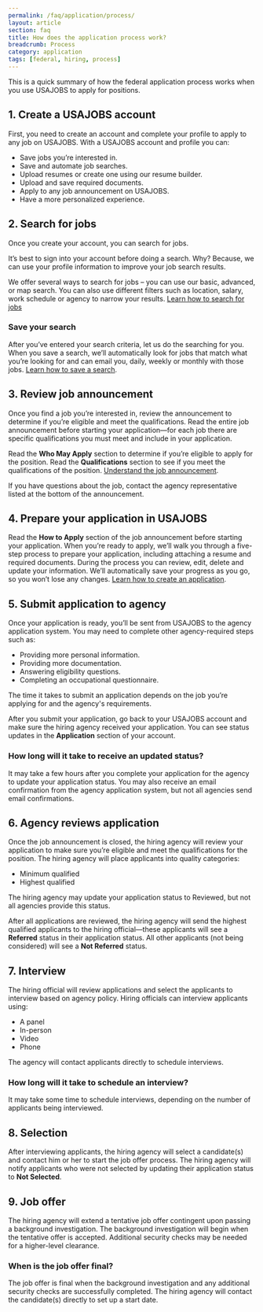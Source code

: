 ```yaml
---
permalink: /faq/application/process/
layout: article
section: faq
title: How does the application process work?
breadcrumb: Process
category: application
tags: [federal, hiring, process]
---
```


This is a quick summary of how the federal application process works when you use USAJOBS to apply for positions.

## 1. Create a USAJOBS account

First, you need to create an account and complete your profile to apply to any job on USAJOBS.  With a USAJOBS account and profile you can:

* Save jobs you’re interested in.
* Save and automate job searches.
* Upload resumes or create one using our resume builder.
* Upload and save required documents.
* Apply to any job announcement on USAJOBS.
* Have a more personalized experience.

## 2. Search for jobs

Once you create your account, you can search for jobs. 

It’s best to sign into your account before doing a search. Why?  Because, we can use your profile information to improve your job search results.

We offer several ways to search for jobs – you can use our basic, advanced, or map search. You can also use different filters such as location, salary, work schedule or agency to narrow your results. [Learn how to search for jobs](../../../how-to/search/)

### Save your search
After you’ve entered your search criteria, let us do the searching for you. When you save a search, we’ll automatically look for jobs that match what you’re looking for and can email you, daily, weekly or monthly with those jobs. [Learn how to save a search](../../../how-to/search/save/).

## 3. Review job announcement

Once you find a job you’re interested in, review the announcement to determine if you’re eligible and meet the qualifications. Read the entire job announcement before starting your application—for each job there are specific qualifications you must meet and include in your application. 

Read the **Who May Apply** section to determine if you’re eligible to apply for the position.  Read the **Qualifications** section to see if you meet the qualifications of the position. [Understand the job announcement](../../../how-to/job-announcement/).

If you have questions about the job, contact the agency representative listed at the bottom of the announcement.

## 4. Prepare your application in USAJOBS

Read the **How to Apply** section of the job announcement before starting your application. When you’re ready to apply, we’ll walk you through a five-step process to prepare your application, including attaching a resume and required documents. During the process you can review, edit, delete and update your information. We’ll automatically save your progress as you go, so you won’t lose any changes. [Learn how to create an application](../../../how-to/application/). 

## 5. Submit application to agency

Once your application is ready, you’ll be sent from USAJOBS to the agency application system. You may need to complete other agency-required steps such as:

* Providing more personal information.
* Providing more documentation.
* Answering eligibility questions.
* Completing an occupational questionnaire.

The time it takes to submit an application depends on the job you’re applying for and the agency's requirements.

After you submit your application, go back to your USAJOBS account and make sure the hiring agency received your application. You can see status updates in the **Application** section of your account. 

### How long will it take to receive an updated status?
It may take a few hours after you complete your application for the agency to update your application status.
You may also receive an email confirmation from the agency application system, but not all agencies send email confirmations.

## 6. Agency reviews application

Once the job announcement is closed, the hiring agency will review your application to make sure you’re eligible and meet the qualifications for the position. The hiring agency will place applicants into quality categories:

* Minimum qualified
* Highest qualified

The hiring agency may update your application status to Reviewed, but not all agencies provide this status. 

After all applications are reviewed, the hiring agency will send the highest qualified applicants to the hiring official—these applicants will see a **Referred** status in their application status. All other applicants (not being considered) will see a **Not Referred** status.

## 7. Interview

The hiring official will review applications and select the applicants to interview based on agency policy. Hiring officials can interview applicants using:

* A panel
* In-person
* Video
* Phone

The agency will contact applicants directly to schedule interviews. 

### How long will it take to schedule an interview?
It may take some time to schedule interviews, depending on the number of applicants being interviewed. 

## 8. Selection

After interviewing applicants, the hiring agency will select a candidate(s) and contact him or her to start the job offer process. The hiring agency will notify applicants who were not selected by updating their application status to **Not Selected**.

## 9. Job offer

The hiring agency will extend a tentative job offer contingent upon passing a background investigation. The background investigation will begin when the tentative offer is accepted. Additional security checks may be needed for a higher-level clearance.

### When is the job offer final? 
The job offer is final when the background investigation and any additional security checks are successfully completed. The hiring agency will contact the candidate(s) directly to set up a start date.


